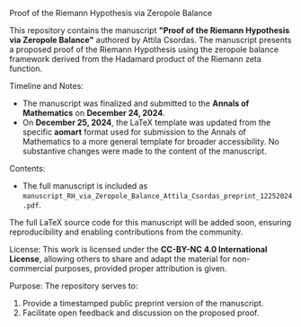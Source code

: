 Proof of the Riemann Hypothesis via Zeropole Balance

This repository contains the manuscript **"Proof of the Riemann Hypothesis via Zeropole Balance"** authored by Attila Csordas. The manuscript presents a proposed proof of the Riemann Hypothesis using the zeropole balance framework derived from the Hadamard product of the Riemann zeta function.

Timeline and Notes:
- The manuscript was finalized and submitted to the **Annals of Mathematics** on **December 24, 2024**.
- On **December 25, 2024**, the LaTeX template was updated from the specific **aomart** format used for submission to the Annals of Mathematics to a more general template for broader accessibility. No substantive changes were made to the content of the manuscript.

Contents:
- The full manuscript is included as `manuscript_RH_via_Zeropole_Balance_Attila_Csordas_preprint_12252024.pdf`.

The full LaTeX source code for this manuscript will be added soon, ensuring reproducibility and enabling contributions from the community.

License:
This work is licensed under the **CC-BY-NC 4.0 International License**, allowing others to share and adapt the material for non-commercial purposes, provided proper attribution is given.

Purpose:
The repository serves to:
1. Provide a timestamped public preprint version of the manuscript.
2. Facilitate open feedback and discussion on the proposed proof.

